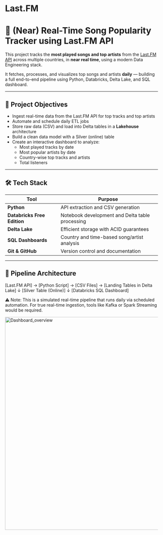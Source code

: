 # Last.FM

# 🎵 (Near) Real-Time Song Popularity Tracker using Last.FM API

This project tracks the **most played songs and top artists** from the [Last.FM API](https://www.last.fm/api) across multiple countries, in **near real time**, using a modern Data Engineering stack.

It fetches, processes, and visualizes top songs and artists **daily** — building a full end-to-end pipeline using Python, Databricks, Delta Lake, and SQL dashboard.

---

## 🚀 Project Objectives

- Ingest real-time data from the Last.FM API for top tracks and top artists
- Automate and schedule daily ETL jobs
- Store raw data (CSV) and load into Delta tables in a **Lakehouse** architecture
- Build a clean data model with a Silver (online) table
- Create an interactive dashboard to analyze:
  - Most played tracks by date
  - Most popular artists by date
  - Country-wise top tracks and artists
  - Total listeners

---

## 🛠️ Tech Stack

| Tool | Purpose |
|------|---------|
| **Python** | API extraction and CSV generation |
| **Databricks Free Edition** | Notebook development and Delta table processing |
| **Delta Lake** | Efficient storage with ACID guarantees |
| **SQL Dashboards** | Country and time-based song/artist analysis |
| **Git & GitHub** | Version control and documentation |

---

## 🧩 Pipeline Architecture

[Last.FM API] → [Python Script] → [CSV Files] → [Landing Tables in Delta Lake]
↓
[Silver Table (Online)]
↓
[Databricks SQL Dashboard]

⚠️ Note: This is a simulated real-time pipeline that runs daily via scheduled automation. For true real-time ingestion, tools like Kafka or Spark Streaming would be required.

<img width="1466" height="701" alt="Dashboard_overview" src="https://github.com/user-attachments/assets/423885fc-9d62-404f-99f2-b1d72d47c8f9" />


